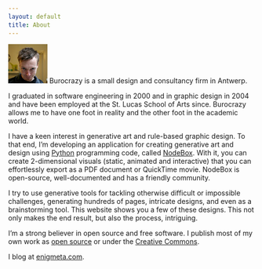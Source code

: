 ```yaml
---
layout: default
title: About
---
```

<img src="/media/img/head-frederik.jpg" width="80" height="80" class="bordered right" alt="Photo of Frederik De Bleser">
Burocrazy is a small design and consultancy firm in Antwerp.

I graduated in software engineering in 2000 and in graphic design in
2004 and have been employed at the St. Lucas School of Arts since.
Burocrazy allows me to have one foot in reality and the other foot in
the academic world.

I have a keen interest in generative art and rule-based graphic design.
To that end, I’m developing an application for creating generative art
and design using [Python][] programming code, called [NodeBox][]. With
it, you can create 2-dimensional visuals (static, animated and
interactive) that you can effortlessly export as a PDF document or
QuickTime movie. NodeBox is open-source, well-documented and has a
friendly community.

I try to use generative tools for tackling otherwise difficult or
impossible challenges, generating hundreds of pages, intricate designs,
and even as a brainstorming tool. This website shows you a few of these
designs. This not only makes the end result, but also the process,
intriguing.

I’m a strong believer in open source and free software. I publish most
of my own work as [open source][] or under the [Creative Commons][cc].

I blog at [enigmeta.com][].

  [Python]: http://www.python.org/
  [NodeBox]: http://nodebox.net/
  [open source]: http://github.com/fdb/
  [cc]: http://creativecommons.org/
  [enigmeta.com]: http://www.enigmeta.com/





